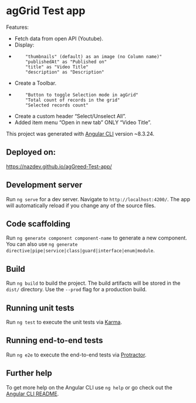 # agGrid Test app

Features:
- Fetch data from open API (Youtube).
- Display:
-         "thumbnails" (default) as an image (no Column name)"
          "publishedAt" as "Published on"
          "title" as "Video Title"
          "description" as "Description"
          
- Create a Toolbar.
-         "Button to toggle Selection mode in agGrid"
          "Total count of records in the grid"
          "Selected records count"
- Create a custom header “Select/Unselect All”.
- Added  item menu “Open in new tab” ONLY “Video Title”.

This project was generated with [Angular CLI](https://github.com/angular/angular-cli) version ~8.3.24.

## Deployed on:
https://nazdev.github.io/agGreed-Test-app/

## Development server

Run `ng serve` for a dev server. Navigate to `http://localhost:4200/`. The app will automatically reload if you change any of the source files.

## Code scaffolding

Run `ng generate component component-name` to generate a new component. You can also use `ng generate directive|pipe|service|class|guard|interface|enum|module`.

## Build

Run `ng build` to build the project. The build artifacts will be stored in the `dist/` directory. Use the `--prod` flag for a production build.

## Running unit tests

Run `ng test` to execute the unit tests via [Karma](https://karma-runner.github.io).

## Running end-to-end tests

Run `ng e2e` to execute the end-to-end tests via [Protractor](http://www.protractortest.org/).

## Further help

To get more help on the Angular CLI use `ng help` or go check out the [Angular CLI README](https://github.com/angular/angular-cli/blob/master/README.md).

